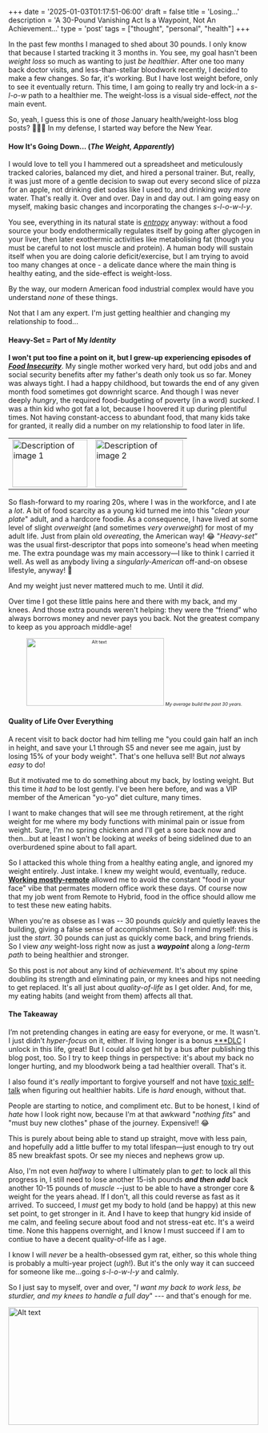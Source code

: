 +++
date = '2025-01-03T01:17:51-06:00'
draft = false
title = 'Losing...'
description = 'A 30-Pound Vanishing Act Is a Waypoint, Not An Achievement...'
type = 'post'
tags = ["thought", "personal", "health"]
+++

In the past few months I managed to shed about 30 pounds.  I only know that because I started tracking it 3 months in.  You see, my goal hasn't been *weight loss* so much as wanting to just *be healthier*.  After one too many back doctor visits, and less-than-stellar bloodwork recently, I decided to make a few changes.  So far, it's working.  But I have lost weight before, only to see it eventually return.  This time, I am going to really try and lock-in a *s-l-o-w* path to a healthier me.  The weight-loss is a visual side-effect, *not* the main event. <br />

So, yeah, I guess this is one of *those* January health/weight-loss blog posts? 🤦🏻‍♂️ In my defense, I started way before the New Year.

#### How It's Going Down... (*The Weight, Apparently*)

I would love to tell you I hammered out a spreadsheet and meticulously tracked calories, balanced my diet, and hired a personal trainer. But, really, it was just more of a gentle decision to swap out every second slice of pizza for an apple, not drinking diet sodas like I used to, and drinking *way more* water.  That's really it. Over and over. Day in and day out. I am going easy on myself, making basic changes and incorporating the changes *s-l-o-w-l-y*. <br /> 

You see, everything in its natural state is [*entropy*](https://en.wikipedia.org/wiki/Introduction_to_entropy) anyway: without a food source your body endothermically regulates itself by going after glycogen in your liver, then later exothermic activities like metabolising fat (though you must be careful to not lost muscle and protein). A human body will sustain itself when you are doing calorie deficit/exercise, but I am trying to avoid too many changes at once - a delicate dance where the main thing is healthy eating, and the side-effect is weight-loss.<br />

By the way, our modern American food industrial complex would have you understand *none* of these things. <br /> 

Not that I am any expert. I'm just getting healthier and changing my relationship to food... <br />

#### Heavy-Set = Part of My *Identity*

**I won't put too fine a point on it, but I grew-up experiencing episodes of [***Food Insecurity***](https://en.wikipedia.org/wiki/Food_security)**.  My single mother worked very hard, but odd jobs and and social security benefits after my father's death only took us so far.  Money was always tight.  I had a happy childhood, but towards the end of any given month food sometimes got downright scarce. And though I was never deeply *hungry*, the required food-budgeting of poverty (in a word) *sucked*.  I was a thin kid who got fat a lot, because I hoovered it up during plentiful times.  Not having constant-access to abundant food, that many kids take for granted, it really did a number on my relationship to food later in life.

<table>
  <tr>
    <td>
     <img src="https://julianwest.me/Blog/posts/images/JW-six.jpg" alt="Description of image 1" width="150" height="95">
      <div></div>
      </td>
      <td>
      <img src="https://julianwest.me/Blog/posts/images/JW-eight.jpeg" alt="Description of image 2" width="175" height="95">
      <div></div>
      </td>
  </tr>
</table>

So flash-forward to my roaring 20s, where I was in the workforce, and I ate a *lot*. A bit of food scarcity as a young kid turned me into this "*clean your plate*" adult, and a hardcore foodie. As a consequence, I have lived at some level of slight *overweight* (and sometimes *very overweight*) for most of my adult life. Just from plain old *overeating*, the American way! 😂  "*Heavy-set*” was the usual first-descriptor that pops into someone's head when meeting me. The extra poundage was my main accessory—I like to think I carried it well.  As well as anybody living a *singularly-American* off-and-on obsese lifestyle, anyway! 🤣<br /> 

And my weight just never mattered much to me. Until it *did*.  <br /> 

Over time I got these little pains here and there with my back, and my knees.  And those extra pounds weren't helping: they were the “friend” who always borrows money and never pays you back. Not the greatest company to keep as you approach middle-age! <br />

<div style="text-align: center; font-size: 9px;">
<img src="https://julianwest.me/Blog/posts/images/jdub-heavy.jpeg" alt="Alt text" width="275" height="135"> 
<i>My average build the past 30 years. </i></div>

#### Quality of Life Over Everything

A recent visit to back doctor had him telling me "you could gain half an inch in height, and save your L1 through S5 and never see me again, just by losing 15% of your body weight".  That's one helluva sell!  But *not* always *easy* to do! <br />  

But it motivated me to do something about my back, by losting weight. But this time it *had* to be lost gently. I've been here before, and was a VIP member of the American "yo-yo" diet culture, many times.  <br />

I want to make changes that will see me through retirement, at the right weight for me where my body functions with minimal pain or issue from weight.  Sure, I'm no spring chickenn and I'll get a sore back now and then...but at least I won't be looking at *weeks* of being sidelined due to an overburdened spine about to fall apart.<br /> 

So I attacked this whole thing from a healthy eating angle, and ignored my weight entirely. Just intake. I knew my weight would, eventually, reduce.  [**Working mostly-remote**](https://julianwest.me/Blog/opinion-remote-work-21/) allowed me to avoid the constant "food in your face" vibe that permates modern office work these days. Of course now that my job went from Remote to Hybrid, food in the office should allow me to test these new eating habits.  

When you're as obsese as I was -- 30 pounds *quickly* and quietly leaves the building, giving a false sense of accomplishment. So I remind myself: this is just the *start*.  30 pounds can just as quickly come back, and bring friends.  So I view *any* weight-loss right now as just a ***waypoint*** along a *long-term path* to being healthier and stronger.  <br />

So this post is *not* about any kind of *achievement*.  It's about my spine doubling its strength and eliminating pain, or my knees and hips not needing to get replaced.  It's all just about *quality-of-life* as I get older.  And, for me, my eating habits (and weight from them) affects all that.  <br /> 

#### The Takeaway

I’m not pretending changes in eating are easy for everyone, or me.  It wasn't.  I just didn’t *hyper-focus* on it, either. If living longer is a bonus [***DLC](https://en.wikipedia.org/wiki/Downloadable_content) I unlock in this life, great!  But I could also get hit by a bus after publishing this blog post, too. So I try to keep things in perspective: it's about my back no longer hurting, and my bloodwork being a tad healthier overall.  That's it.  <br />

I also found it's *really* important to forgive yourself and not have [toxic self-talk](https://www.verywellmind.com/negative-self-talk-and-how-it-affects-us-4161304) when figuring out healthier habits.  Life is *hard* enough, without that.  <br />

People are starting to notice, and compliment etc.  But to be honest, I kind of *hate* how I look right now, because I'm at that awkward "*nothing fits*" and "must buy new clothes" phase of the journey. Expensive!! 😂<br /> 

This is purely about being able to stand up straight, move with less pain, and hopefully add a little buffer to my total lifespan—just enough to try out 85 new breakfast spots. Or see my nieces and nephews grow up. <br />

Also, I'm not even *halfway* to where I ultimately plan to *get*: to lock all this progress in, I still need to lose another 15-ish pounds ***and then add*** back another 10-15 pounds of *muscle* --just to be able to have a stronger core & weight for the years ahead.  If I don't, all this could reverse as fast as it arrived.  To succeed, I *must* get my body to hold (and be happy) at this new set point, to get stronger in it.  And I have to keep that hungry kid inside of me calm, and feeling secure about food and not stress-eat etc.  It's a weird time. None this happens overnight, and I know I must succeed if I am to contiue to have a decent quality-of-life as I age. <br />

I know I will *never* be a health-obsessed gym rat, either, so this whole thing is probably a multi-year project (*ugh*!).  But it's the only way it can succeed for someone like me...going *s-l-o-w-l-y* and calmly.  <br />

So I just say to myself, over and over, "*I want my back to work less, be sturdier, and my knees to handle a full day*" --- and that's enough for me. <br />

<img src="https://julianwest.me/Blog/posts/2024/BrownJacket/jdub-blue-jacket.jpeg" alt="Alt text" width="500" height="235">